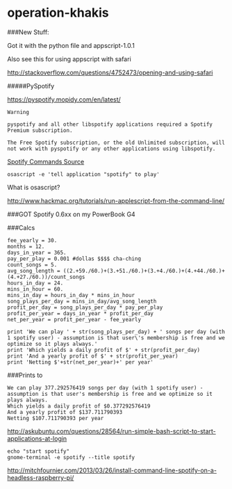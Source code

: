 # operation-khakis


###New Stuff:

Got it with the python file and appscript-1.0.1

Also see this for using appscript with safari

http://stackoverflow.com/questions/4752473/opening-and-using-safari



#####PySpotify

https://pyspotify.mopidy.com/en/latest/


	Warning

	pyspotify and all other libspotify applications required a Spotify Premium subscription.

	The Free Spotify subscription, or the old Unlimited subscription, will not work with pyspotify or any other applications using libspotify.





[Spotify Commands Source](https://community.spotify.com/t5/Help-Desktop-Linux-Mac-and/Commands-to-play-songs-and-playlists-from-terminal/td-p/802287/page/2)

	osascript -e 'tell application "spotify" to play'
	
	
	
What is osascript?

http://www.hackmac.org/tutorials/run-applescript-from-the-command-line/
	
###GOT Spotify 0.6xx on my PowerBook G4

###Calcs	

	fee_yearly = 30.
	months = 12.
	days_in_year = 365.
	pay_per_play = 0.001 #dollas $$$$ cha-ching
	count_songs = 5.
	avg_song_length = ((2.+59./60.)+(3.+51./60.)+(3.+4./60.)+(4.+44./60.)+(4.+27./60.))/count_songs
	hours_in_day = 24.
	mins_in_hour = 60. 
	mins_in_day = hours_in_day * mins_in_hour
	song_plays_per_day = mins_in_day/avg_song_length
	profit_per_day = song_plays_per_day * pay_per_play
	profit_per_year = days_in_year * profit_per_day
	net_per_year = profit_per_year - fee_yearly

	print 'We can play ' + str(song_plays_per_day) + ' songs per day (with 1 spotify user) - assumption is that user\'s membership is free and we optimize so it plays always.'
	print 'Which yields a daily profit of $' + str(profit_per_day) 
	print 'And a yearly profit of $' + str(profit_per_year)
	print 'Netting $'+str(net_per_year)+' per year'
	
###Prints to

	We can play 377.292576419 songs per day (with 1 spotify user) - assumption is that user's membership is free and we optimize so it plays always.
	Which yields a daily profit of $0.377292576419
	And a yearly profit of $137.711790393
	Netting $107.711790393 per year	
	
http://askubuntu.com/questions/28564/run-simple-bash-script-to-start-applications-at-login

	echo "start spotify"
	gnome-terminal -e spotify --title spotify
	
	


http://mitchfournier.com/2013/03/26/install-command-line-spotify-on-a-headless-raspberry-pi/